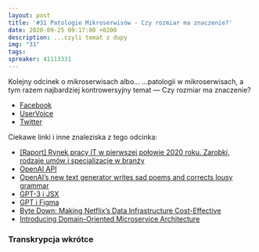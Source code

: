```yaml
---
layout: post
title: '#31 Patologie Mikroserwisów - Czy rozmiar ma znaczenie?'
date: 2020-09-25 09:17:00 +0200
description: ...czyli temat z dupy
img: "31"
tags:
spreaker: 41113331
---
```

Kolejny odcinek o mikroserwisach albo… …patologii w mikroserwisach, a tym razem najbardziej kontrowersyjny temat — Czy rozmiar ma znaczenie?

- [Facebook](https://www.facebook.com/patoarchitekci/)
- [UserVoice](https://github.com/patoarchitekci/uservoice/issues)
- [Twitter](https://twitter.com/patoarchitekci)

Ciekawe linki i inne znaleziska z tego odcinka:

- [[Raport] Rynek pracy IT w pierwszej połowie 2020 roku. Zarobki, rodzaje umów i specjalizacje w branży](https://nofluffjobs.com/insights/raport-rynek-pracy-it-w-pierwszej-polowie-2020-roku-zarobki-rodzaje-umow-i-specjalizacje-w-branzy/)
- [OpenAI API](https://openai.com/blog/openai-api/)
- [OpenAI’s new text generator writes sad poems and corrects lousy grammar](https://thenextweb.com/neural/2020/05/29/openais-new-text-generator-writes-sad-poems-and-corrects-lousy-grammar/)
- [GPT-3 i JSX](https://twitter.com/sharifshameem/status/1282676454690451457)
- [GPT i Figma](https://twitter.com/jsngr/status/1284511080715362304)
- [Byte Down: Making Netflix’s Data Infrastructure Cost-Effective](https://netflixtechblog.com/byte-down-making-netflixs-data-infrastructure-cost-effective-fee7b3235032)
- [Introducing Domain-Oriented Microservice Architecture](https://eng.uber.com/microservice-architecture/)

### Transkrypcja wkrótce
